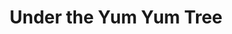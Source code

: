 ---
title: Under the Yum Yum Tree
year: 1982
opening_date: 1982-01-22
closing_date: 1982-02-06
layout: productions
featured_image: 
image_caption:
image_credit:
playbill: 
category: 
Theatre: Theatre Jacksonville
Venue: Little Theatre
cast:
  Irene Wilson: Kandice McNett
  Robin Austin: Kathy Locke
  Dave Manning: Jonathan Harwood
  Hogan: Dean Philips
  Cab Driver: John C. James Jr.
crew:
  Director: Hal Henderson
  Scene Design: Hal Henderson
  Technical Director: John C. James Jr.
  Stage Manager: Sharon Thomas
  Lighting and Sound Operator: Don Peterson
  Scenic Artist: Claudia Hicken
  Set Construction:
    - Nick Alfano
    - Joyce Block
    - Marty Friedman
    - Jonathan Harwood
    - Tom Heffernan
    - Claudia Hicken
    - David James
    - Steve McCahan
    - Steve Metheny
    - Don Peterson
    - Larry Usoff
  Properties:
    - Steve Albano
    - Marli Albright
    - Steve Metheny
  Costumes: Gert Berman
  Box Office:
    - Patricia Gombeda
    - Shirley Cooke
    - Pat Powell
    - Pat Somers
  Program Design: Robert I. Brooks
orchestra:
external_links:
---